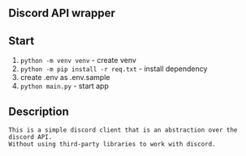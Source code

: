 ## Discord API wrapper

## Start
  
1. `python -m venv venv` - create venv
2. `python -m pip install -r req.txt` - install dependency
3. create .env as .env.sample
4. `python main.py` - start app

## Description

```
This is a simple discord client that is an abstraction over the discord API.
Without using third-party libraries to work with discord.
```
